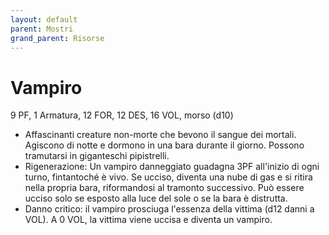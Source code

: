 ```yaml
---
layout: default
parent: Mostri
grand_parent: Risorse
---
```


# Vampiro

9 PF, 1 Armatura, 12 FOR, 12 DES, 16 VOL, morso (d10)

- Affascinanti creature non-morte che bevono il sangue dei mortali. Agiscono di notte e dormono in una bara durante il giorno. Possono tramutarsi in giganteschi pipistrelli.
- Rigenerazione: Un vampiro danneggiato guadagna 3PF all'inizio di ogni turno, fintantoché è vivo. Se ucciso, diventa una nube di gas e si ritira nella propria bara, riformandosi al tramonto successivo. Può essere ucciso solo se esposto alla luce del sole o se la bara è distrutta.
- Danno critico: il vampiro prosciuga l'essenza della vittima (d12 danni a VOL). A 0 VOL, la vittima viene uccisa e diventa un vampiro.